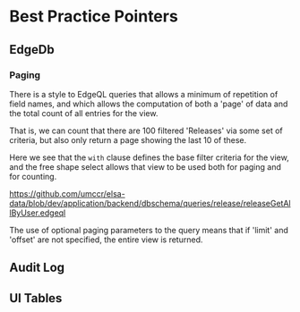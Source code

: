 # Best Practice Pointers

## EdgeDb

### Paging

There is a style to EdgeQL queries that allows a minimum of repetition of field names, and which allows
the computation of both a 'page' of data and the total count of all entries for the view.

That is, we can count that there are 100 filtered 'Releases' via some set of criteria, but also only
return a page showing the last 10 of these.

Here we see that the `with` clause defines the base filter criteria for the view, and the free shape
select allows that view to be used both for paging and for counting.

https://github.com/umccr/elsa-data/blob/dev/application/backend/dbschema/queries/release/releaseGetAllByUser.edgeql

The use of optional paging parameters to the query means that if 'limit' and 'offset' are not specified, the entire view
is returned.

## Audit Log

## UI Tables
